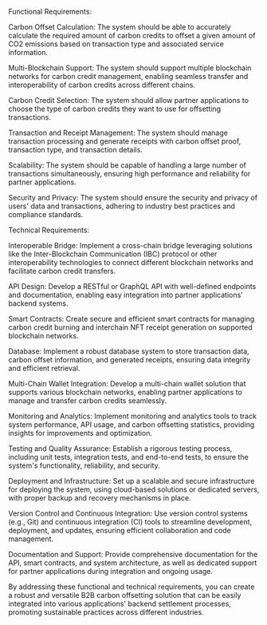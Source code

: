 Functional Requirements:

Carbon Offset Calculation: The system should be able to accurately calculate the required amount of carbon credits to offset a given amount of CO2 emissions based on transaction type and associated service information.

Multi-Blockchain Support: The system should support multiple blockchain networks for carbon credit management, enabling seamless transfer and interoperability of carbon credits across different chains.

Carbon Credit Selection: The system should allow partner applications to choose the type of carbon credits they want to use for offsetting transactions.

Transaction and Receipt Management: The system should manage transaction processing and generate receipts with carbon offset proof, transaction type, and transaction details.

Scalability: The system should be capable of handling a large number of transactions simultaneously, ensuring high performance and reliability for partner applications.

Security and Privacy: The system should ensure the security and privacy of users' data and transactions, adhering to industry best practices and compliance standards.


Technical Requirements:

Interoperable Bridge: Implement a cross-chain bridge leveraging solutions like the Inter-Blockchain Communication (IBC) protocol or other interoperability technologies to connect different blockchain networks and facilitate carbon credit transfers.

API Design: Develop a RESTful or GraphQL API with well-defined endpoints and documentation, enabling easy integration into partner applications' backend systems.

Smart Contracts: Create secure and efficient smart contracts for managing carbon credit burning and interchain NFT receipt generation on supported blockchain networks.

Database: Implement a robust database system to store transaction data, carbon offset information, and generated receipts, ensuring data integrity and efficient retrieval.

Multi-Chain Wallet Integration: Develop a multi-chain wallet solution that supports various blockchain networks, enabling partner applications to manage and transfer carbon credits seamlessly.

Monitoring and Analytics: Implement monitoring and analytics tools to track system performance, API usage, and carbon offsetting statistics, providing insights for improvements and optimization.

Testing and Quality Assurance: Establish a rigorous testing process, including unit tests, integration tests, and end-to-end tests, to ensure the system's functionality, reliability, and security.

Deployment and Infrastructure: Set up a scalable and secure infrastructure for deploying the system, using cloud-based solutions or dedicated servers, with proper backup and recovery mechanisms in place.

Version Control and Continuous Integration: Use version control systems (e.g., Git) and continuous integration (CI) tools to streamline development, deployment, and updates, ensuring efficient collaboration and code management.

Documentation and Support: Provide comprehensive documentation for the API, smart contracts, and system architecture, as well as dedicated support for partner applications during integration and ongoing usage.

By addressing these functional and technical requirements, you can create a robust and versatile B2B carbon offsetting solution that can be easily integrated into various applications' backend settlement processes, promoting sustainable practices across different industries.